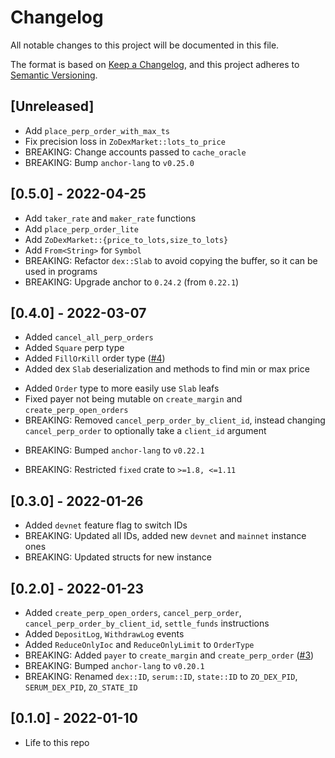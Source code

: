 # Changelog

All notable changes to this project will be documented in this file.

The format is based on [Keep a Changelog](https://keepachangelog.com/en/1.0.0/),
and this project adheres to [Semantic Versioning](https://semver.org/spec/v2.0.0.html).

## [Unreleased]

- Add `place_perp_order_with_max_ts`
- Fix precision loss in `ZoDexMarket::lots_to_price`
- BREAKING: Change accounts passed to `cache_oracle`
- BREAKING: Bump `anchor-lang` to `v0.25.0`

## [0.5.0] - 2022-04-25

- Add `taker_rate` and `maker_rate` functions
- Add `place_perp_order_lite`
- Add `ZoDexMarket::{price_to_lots,size_to_lots}`
- Add `From<String>` for `Symbol`
- BREAKING: Refactor `dex::Slab` to avoid copying the buffer, so it can be used in programs
- BREAKING: Upgrade anchor to `0.24.2` (from `0.22.1`)

## [0.4.0] - 2022-03-07

- Added `cancel_all_perp_orders`
- Added `Square` perp type
- Added `FillOrKill` order type ([#4](https://github.com/01protocol/zo-abi/pull/4))
- Added dex `Slab` deserialization and methods to find min or max price
* Added `Order` type to more easily use `Slab` leafs
* Fixed payer not being mutable on `create_margin` and `create_perp_open_orders`
* BREAKING: Removed `cancel_perp_order_by_client_id`, instead changing `cancel_perp_order` to optionally take a `client_id` argument
- BREAKING: Bumped `anchor-lang` to `v0.22.1`
* BREAKING: Restricted `fixed` crate to `>=1.8, <=1.11`

## [0.3.0] - 2022-01-26

- Added `devnet` feature flag to switch IDs
- BREAKING: Updated all IDs, added new `devnet` and `mainnet` instance ones
- BREAKING: Updated structs for new instance

## [0.2.0] - 2022-01-23

- Added `create_perp_open_orders`, `cancel_perp_order`, `cancel_perp_order_by_client_id`, `settle_funds` instructions
- Added `DepositLog`, `WithdrawLog` events
- Added `ReduceOnlyIoc` and `ReduceOnlyLimit` to `OrderType`
- BREAKING: Added `payer` to `create_margin` and `create_perp_order` ([#3](https://github.com/01protocol/zo-abi/pull/3))
- BREAKING: Bumped `anchor-lang` to `v0.20.1`
- BREAKING: Renamed `dex::ID`, `serum::ID`, `state::ID` to `ZO_DEX_PID`, `SERUM_DEX_PID`, `ZO_STATE_ID`

## [0.1.0] - 2022-01-10

- Life to this repo
